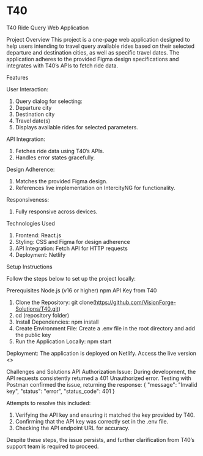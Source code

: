 # T40


T40 Ride Query Web Application

Project Overview
This project is a one-page web application designed to help users intending to travel query available rides based on their selected departure and destination cities, as well as specific travel dates. The application adheres to the provided Figma design specifications and integrates with T40’s APIs to fetch ride data.

Features

User Interaction:
1. Query dialog for selecting:
2. Departure city
3. Destination city
4. Travel date(s)
5. Displays available rides for selected parameters.

API Integration:
1. Fetches ride data using T40’s APIs.
2. Handles error states gracefully.

Design Adherence:
1. Matches the provided Figma design.
2. References live implementation on IntercityNG for functionality.

Responsiveness:
1. Fully responsive across devices.

Technologies Used
1. Frontend: React.js
2. Styling: CSS and Figma for design adherence
3. API Integration: Fetch API for HTTP requests
3. Deployment: Netlify

Setup Instructions

Follow the steps below to set up the project locally:

Prerequisites
Node.js (v16 or higher)
npm
API Key from T40 

1. Clone the Repository: git clone(https://github.com/VisionForge-Solutions/T40.git)
2. cd (repository folder)
3. Install Dependencies: npm install
4. Create Environment File: Create a .env file in the root directory and add the public key
5. Run the Application Locally: npm start

Deployment: The application is deployed on Netlify. Access the live version <>

Challenges and Solutions
API Authorization Issue: During development, the API requests consistently returned a 401 Unauthorized error. Testing with Postman confirmed the issue, returning the response:
{
  "message": "Invalid key",
  "status": "error",
  "status_code": 401
}

Attempts to resolve this included:
1. Verifying the API key and ensuring it matched the key provided by T40.
2. Confirming that the API key was correctly set in the .env file.
3. Checking the API endpoint URL for accuracy.

Despite these steps, the issue persists, and further clarification from T40’s support team is required to proceed.
